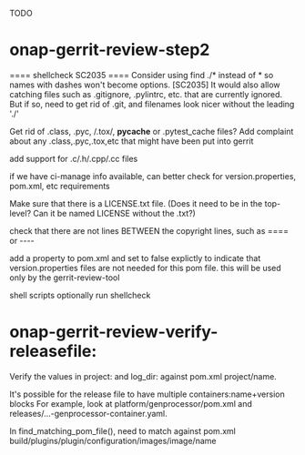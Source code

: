 TODO

# onap-gerrit-review-step2

==== shellcheck SC2035 ====
Consider using find ./* instead of * so names with dashes won't become options. [SC2035]
It would also allow catching files such as .gitignore, .pylintrc, etc. that are currently ignored.
But if so, need to get rid of .git, and filenames look nicer without the leading './'

Get rid of .class, .pyc, /.tox/, __pycache__ or .pytest_cache files?
Add complaint about any .class,.pyc,.tox,etc that might have been put into gerrit

add support for .c/.h/.cpp/.cc files

if we have ci-manage info available, can better check for version.properties, pom.xml, etc requirements

Make sure that there is a LICENSE.txt file.
(Does it need to be in the top-level? Can it be named LICENSE without the .txt?)


check that there are not lines BETWEEN the copyright lines, such as ==== or ----


add a property to pom.xml and set to false explictly to indicate that version.properties files are not needed for this pom file. this will be used only by the gerrit-review-tool

shell scripts
optionally run shellcheck


# onap-gerrit-review-verify-releasefile:

Verify the values in project: and log_dir: against pom.xml project/name.

It's possible for the release file to have multiple containers:name+version blocks
For example, look at platform/genprocessor/pom.xml and releases/...-genprocessor-container.yaml.

In find_matching_pom_file(), need to match against pom.xml build/plugins/plugin/configuration/images/image/name
